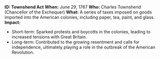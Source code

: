 **ID: Townshend Act**
**When:** June 29, 1767
**Who:** Charles Townshend (Chancellor of the Exchequer)
**What:** A series of taxes imposed on goods imported into the American colonies, including paper, tea, paint, and glass.
**Impact:**
* Short-term: Sparked protests and boycotts in the colonies, leading to increased tensions with Great Britain.
* Long-term: Contributed to the growing resentment and calls for independence, ultimately playing a role in the outbreak of the American Revolution.